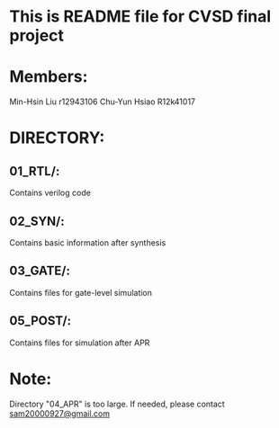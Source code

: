 # This is README file for CVSD final project
# Members:
Min-Hsin Liu r12943106
Chu-Yun Hsiao R12k41017

# DIRECTORY:

## 01_RTL/: 
Contains verilog code

## 02_SYN/: 
Contains basic information after synthesis

## 03_GATE/: 
Contains files for gate-level simulation

## 05_POST/: 
Contains files for simulation after APR

# Note: 
Directory "04_APR" is too large. If needed, please contact sam20000927@gmail.com
